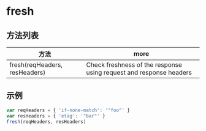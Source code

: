 # fresh

## 方法列表

方法                            | more
----------------------------- | ------------------------------------------------------------------
fresh(reqHeaders, resHeaders) | Check freshness of the response using request and response headers

## 示例

```javascript
var reqHeaders = { 'if-none-match': '"foo"' }
var resHeaders = { 'etag': '"bar"' }
fresh(reqHeaders, resHeaders)
```
